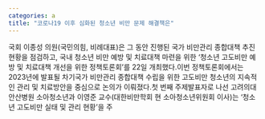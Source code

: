 ```yaml
---
categories: a
title: "코로나19 이후 심화된 청소년 비만 문제 해결책은"
---
```

국회 이종성 의원(국민의힘, 비례대표)은 그 동안 진행된 국가 비만관리 종합대책 추진 현황을 점검하고, 국내 청소년 비만 예방 및 치료대책 마련을 위한 ‘청소년 고도비만 예방 및 치료대책 개선을 위한 정책토론회’를 22일 개최했다.이번 정책토론회에서는 2023년에 발표될 차기국가 비만관리 종합대책 수립을 위한 고도비만 청소년의 지속적인 관리 및 치료방안을 중심으로 논의가 이뤄졌다.첫 번째 주제발표자로 나선 고려의대 안산병원 소아청소년과 이영준 교수(대한비만학회 현 소아청소년위원회 이사)는 ‘청소년 고도비만 실태 및 관리 현황’을 주